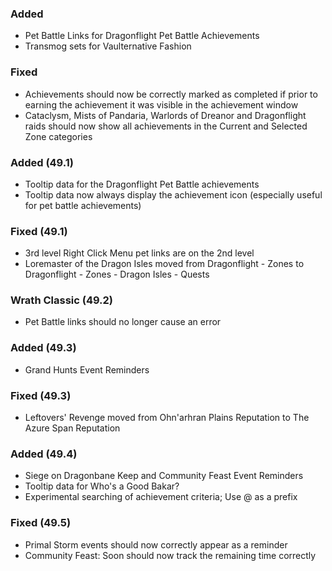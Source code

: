 <p><h3>Added</h3></p>
<ul>
<li>Pet Battle Links for Dragonflight Pet Battle Achievements</li>
<li>Transmog sets for Vaulternative Fashion</li>
</ul>
<p><h3>Fixed</h3></p>
<ul>
<li>Achievements should now be correctly marked as completed if prior to earning the achievement it was visible in the achievement window</li>
<li>Cataclysm, Mists of Pandaria, Warlords of Dreanor and Dragonflight raids should now show all achievements in the Current and Selected Zone categories</li>
</ul>
<p><h3>Added (49.1)</h3></p>
<ul>
<li>Tooltip data for the Dragonflight Pet Battle achievements</li>
<li>Tooltip data now always display the achievement icon (especially useful for pet battle achievements)</li>
</ul>
<p><h3>Fixed (49.1)</h3></p>
<ul>
<li>3rd level Right Click Menu pet links are on the 2nd level</li>
<li>Loremaster of the Dragon Isles moved from Dragonflight - Zones to Dragonflight - Zones - Dragon Isles - Quests</li>
</ul>
<p><h3>Wrath Classic (49.2)</h3></p>
<ul>
<li>Pet Battle links should no longer cause an error</li>
</ul>
<p><h3>Added (49.3)</h3></p>
<ul>
<li>Grand Hunts Event Reminders</li>
</ul>
<p><h3>Fixed (49.3)</h3></p>
<ul>
<li>Leftovers' Revenge moved from Ohn'arhran Plains Reputation to The Azure Span Reputation</li>
</ul>
<p><h3>Added (49.4)</h3></p>
<ul>
<li>Siege on Dragonbane Keep and Community Feast Event Reminders</li>
<li>Tooltip data for Who's a Good Bakar?</li>
<li>Experimental searching of achievement criteria; Use @ as a prefix</li>
</ul>
<p><h3>Fixed (49.5)</h3></p>
<ul>
<li>Primal Storm events should now correctly appear as a reminder</li>
<li>Community Feast: Soon should now track the remaining time correctly</li>
</ul>
